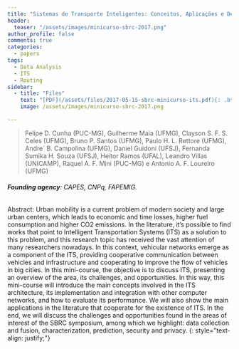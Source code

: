 ```yaml
---
title: "Sistemas de Transporte Inteligentes: Conceitos, Aplicações e Desafios"
header:
  teaser: "/assets/images/minicurso-sbrc-2017.png"
author_profile: false
comments: true
categories:
  - papers
tags:
  - Data Analysis
  - ITS
  - Routing
sidebar:
  - title: "Files"
    text: "[PDF](/assets/files/2017-05-15-sbrc-minicurso-its.pdf){: .btn .btn--success} [Talk PDF ~150Mb](http://homepages.dcc.ufmg.br/~fdcunha/MinicursoSBRC.pdf){: .btn .btn--info}  [Site](http://homepages.dcc.ufmg.br/~fdcunha/){: .btn .btn--info} "
    image: /assets/images/minicurso-sbrc-2017.png

---
```


> Felipe D. Cunha (PUC-MG), Guilherme Maia (UFMG), Clayson S. F. S. Celes
(UFMG), Bruno P. Santos (UFMG), Paulo H. L. Rettore (UFMG), Andre´
B. Campolina (UFMG), Daniel Guidoni (UFSJ), Fernanda Sumika H. Souza
(UFSJ), Heitor Ramos (UFAL), Leandro Villas (UNICAMP), Raquel A. F.
Mini (PUC-MG) e Antonio A. F. Loureiro (UFMG)
###### **Founding agency**: CAPES, CNPq, FAPEMIG.

Abstract: Urban mobility is a current problem of modern society and large urban centers, which leads to economic and time losses, higher fuel consumption and higher CO2 emissions. In the literature, it’s possible to find works that point to Intelligent Transportation Systems (ITS) as a solution to this problem, and this research topic has received the vast attention of many researchers nowadays. In this context, vehicular networks emerge as a component of the ITS, providing cooperative communication between vehicles and infrastructure and cooperating to improve the flow of vehicles in big cities. In this mini-course, the objective is to discuss ITS, presenting an overview of the area, its challenges, and opportunities. In this way, this mini-course will introduce the main concepts involved in the ITS architecture, its implementation and integration with other computer networks, and how to evaluate its performance. We will also show the main applications in the literature that cooperate for the existence of ITS. In the end, we will discuss the challenges and opportunities found in the areas of interest of the SBRC symposium, among which we highlight: data collection and fusion, characterization, prediction, security and privacy.
{: style="text-align: justify;"}